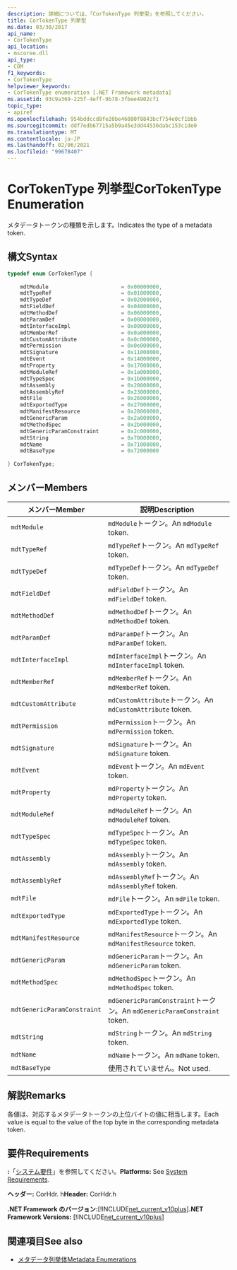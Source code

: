 ```yaml
---
description: 詳細については、「CorTokenType 列挙型」を参照してください。
title: CorTokenType 列挙型
ms.date: 03/30/2017
api_name:
- CorTokenType
api_location:
- mscoree.dll
api_type:
- COM
f1_keywords:
- CorTokenType
helpviewer_keywords:
- CorTokenType enumeration [.NET Framework metadata]
ms.assetid: 93c9a369-225f-4eff-9b78-3fbee4902cf1
topic_type:
- apiref
ms.openlocfilehash: 954bddccd8fe20be46080f8843bcf754e0cf1bbb
ms.sourcegitcommit: ddf7edb67715a5b9a45e3dd44536dabc153c1de0
ms.translationtype: MT
ms.contentlocale: ja-JP
ms.lasthandoff: 02/06/2021
ms.locfileid: "99678407"
---
```

# <a name="cortokentype-enumeration"></a><span data-ttu-id="e7a8e-103">CorTokenType 列挙型</span><span class="sxs-lookup"><span data-stu-id="e7a8e-103">CorTokenType Enumeration</span></span>

<span data-ttu-id="e7a8e-104">メタデータトークンの種類を示します。</span><span class="sxs-lookup"><span data-stu-id="e7a8e-104">Indicates the type of a metadata token.</span></span>  
  
## <a name="syntax"></a><span data-ttu-id="e7a8e-105">構文</span><span class="sxs-lookup"><span data-stu-id="e7a8e-105">Syntax</span></span>  
  
```cpp  
typedef enum CorTokenType {  
  
    mdtModule                       = 0x00000000,  
    mdtTypeRef                      = 0x01000000,  
    mdtTypeDef                      = 0x02000000,  
    mdtFieldDef                     = 0x04000000,  
    mdtMethodDef                    = 0x06000000,  
    mdtParamDef                     = 0x08000000,  
    mdtInterfaceImpl                = 0x09000000,  
    mdtMemberRef                    = 0x0a000000,  
    mdtCustomAttribute              = 0x0c000000,  
    mdtPermission                   = 0x0e000000,  
    mdtSignature                    = 0x11000000,  
    mdtEvent                        = 0x14000000,  
    mdtProperty                     = 0x17000000,  
    mdtModuleRef                    = 0x1a000000,  
    mdtTypeSpec                     = 0x1b000000,  
    mdtAssembly                     = 0x20000000,  
    mdtAssemblyRef                  = 0x23000000,  
    mdtFile                         = 0x26000000,  
    mdtExportedType                 = 0x27000000,  
    mdtManifestResource             = 0x28000000,  
    mdtGenericParam                 = 0x2a000000,  
    mdtMethodSpec                   = 0x2b000000,  
    mdtGenericParamConstraint       = 0x2c000000,  
    mdtString                       = 0x70000000,  
    mdtName                         = 0x71000000,  
    mdtBaseType                     = 0x72000000  
  
} CorTokenType;  
```  
  
## <a name="members"></a><span data-ttu-id="e7a8e-106">メンバー</span><span class="sxs-lookup"><span data-stu-id="e7a8e-106">Members</span></span>  
  
|<span data-ttu-id="e7a8e-107">メンバー</span><span class="sxs-lookup"><span data-stu-id="e7a8e-107">Member</span></span>|<span data-ttu-id="e7a8e-108">説明</span><span class="sxs-lookup"><span data-stu-id="e7a8e-108">Description</span></span>|  
|------------|-----------------|  
|`mdtModule`|<span data-ttu-id="e7a8e-109">`mdModule`トークン。</span><span class="sxs-lookup"><span data-stu-id="e7a8e-109">An `mdModule` token.</span></span>|  
|`mdtTypeRef`|<span data-ttu-id="e7a8e-110">`mdTypeRef`トークン。</span><span class="sxs-lookup"><span data-stu-id="e7a8e-110">An `mdTypeRef` token.</span></span>|  
|`mdtTypeDef`|<span data-ttu-id="e7a8e-111">`mdTypeDef`トークン。</span><span class="sxs-lookup"><span data-stu-id="e7a8e-111">An `mdTypeDef` token.</span></span>|  
|`mdtFieldDef`|<span data-ttu-id="e7a8e-112">`mdFieldDef`トークン。</span><span class="sxs-lookup"><span data-stu-id="e7a8e-112">An `mdFieldDef` token.</span></span>|  
|`mdtMethodDef`|<span data-ttu-id="e7a8e-113">`mdMethodDef`トークン。</span><span class="sxs-lookup"><span data-stu-id="e7a8e-113">An `mdMethodDef` token.</span></span>|  
|`mdtParamDef`|<span data-ttu-id="e7a8e-114">`mdParamDef`トークン。</span><span class="sxs-lookup"><span data-stu-id="e7a8e-114">An `mdParamDef` token.</span></span>|  
|`mdtInterfaceImpl`|<span data-ttu-id="e7a8e-115">`mdInterfaceImpl`トークン。</span><span class="sxs-lookup"><span data-stu-id="e7a8e-115">An `mdInterfaceImpl` token.</span></span>|  
|`mdtMemberRef`|<span data-ttu-id="e7a8e-116">`mdMemberRef`トークン。</span><span class="sxs-lookup"><span data-stu-id="e7a8e-116">An `mdMemberRef` token.</span></span>|  
|`mdtCustomAttribute`|<span data-ttu-id="e7a8e-117">`mdCustomAttribute`トークン。</span><span class="sxs-lookup"><span data-stu-id="e7a8e-117">An `mdCustomAttribute` token.</span></span>|  
|`mdtPermission`|<span data-ttu-id="e7a8e-118">`mdPermission`トークン。</span><span class="sxs-lookup"><span data-stu-id="e7a8e-118">An `mdPermission` token.</span></span>|  
|`mdtSignature`|<span data-ttu-id="e7a8e-119">`mdSignature`トークン。</span><span class="sxs-lookup"><span data-stu-id="e7a8e-119">An `mdSignature` token.</span></span>|  
|`mdtEvent`|<span data-ttu-id="e7a8e-120">`mdEvent`トークン。</span><span class="sxs-lookup"><span data-stu-id="e7a8e-120">An `mdEvent` token.</span></span>|  
|`mdtProperty`|<span data-ttu-id="e7a8e-121">`mdProperty`トークン。</span><span class="sxs-lookup"><span data-stu-id="e7a8e-121">An `mdProperty` token.</span></span>|  
|`mdtModuleRef`|<span data-ttu-id="e7a8e-122">`mdModuleRef`トークン。</span><span class="sxs-lookup"><span data-stu-id="e7a8e-122">An `mdModuleRef` token.</span></span>|  
|`mdtTypeSpec`|<span data-ttu-id="e7a8e-123">`mdTypeSpec`トークン。</span><span class="sxs-lookup"><span data-stu-id="e7a8e-123">An `mdTypeSpec` token.</span></span>|  
|`mdtAssembly`|<span data-ttu-id="e7a8e-124">`mdAssembly`トークン。</span><span class="sxs-lookup"><span data-stu-id="e7a8e-124">An `mdAssembly` token.</span></span>|  
|`mdtAssemblyRef`|<span data-ttu-id="e7a8e-125">`mdAssemblyRef`トークン。</span><span class="sxs-lookup"><span data-stu-id="e7a8e-125">An `mdAssemblyRef` token.</span></span>|  
|`mdtFile`|<span data-ttu-id="e7a8e-126">`mdFile`トークン。</span><span class="sxs-lookup"><span data-stu-id="e7a8e-126">An `mdFile` token.</span></span>|  
|`mdtExportedType`|<span data-ttu-id="e7a8e-127">`mdExportedType`トークン。</span><span class="sxs-lookup"><span data-stu-id="e7a8e-127">An `mdExportedType` token.</span></span>|  
|`mdtManifestResource`|<span data-ttu-id="e7a8e-128">`mdManifestResource`トークン。</span><span class="sxs-lookup"><span data-stu-id="e7a8e-128">An `mdManifestResource` token.</span></span>|  
|`mdtGenericParam`|<span data-ttu-id="e7a8e-129">`mdGenericParam`トークン。</span><span class="sxs-lookup"><span data-stu-id="e7a8e-129">An `mdGenericParam` token.</span></span>|  
|`mdtMethodSpec`|<span data-ttu-id="e7a8e-130">`mdMethodSpec`トークン。</span><span class="sxs-lookup"><span data-stu-id="e7a8e-130">An `mdMethodSpec` token.</span></span>|  
|`mdtGenericParamConstraint`|<span data-ttu-id="e7a8e-131">`mdGenericParamConstraint`トークン。</span><span class="sxs-lookup"><span data-stu-id="e7a8e-131">An `mdGenericParamConstraint` token.</span></span>|  
|`mdtString`|<span data-ttu-id="e7a8e-132">`mdString`トークン。</span><span class="sxs-lookup"><span data-stu-id="e7a8e-132">An `mdString` token.</span></span>|  
|`mdtName`|<span data-ttu-id="e7a8e-133">`mdName`トークン。</span><span class="sxs-lookup"><span data-stu-id="e7a8e-133">An `mdName` token.</span></span>|  
|`mdtBaseType`|<span data-ttu-id="e7a8e-134">使用されていません。</span><span class="sxs-lookup"><span data-stu-id="e7a8e-134">Not used.</span></span>|  
  
## <a name="remarks"></a><span data-ttu-id="e7a8e-135">解説</span><span class="sxs-lookup"><span data-stu-id="e7a8e-135">Remarks</span></span>  

 <span data-ttu-id="e7a8e-136">各値は、対応するメタデータトークンの上位バイトの値に相当します。</span><span class="sxs-lookup"><span data-stu-id="e7a8e-136">Each value is equal to the value of the top byte in the corresponding metadata token.</span></span>  
  
## <a name="requirements"></a><span data-ttu-id="e7a8e-137">要件</span><span class="sxs-lookup"><span data-stu-id="e7a8e-137">Requirements</span></span>  

 <span data-ttu-id="e7a8e-138">**:**「[システム要件](../../get-started/system-requirements.md)」を参照してください。</span><span class="sxs-lookup"><span data-stu-id="e7a8e-138">**Platforms:** See [System Requirements](../../get-started/system-requirements.md).</span></span>  
  
 <span data-ttu-id="e7a8e-139">**ヘッダー:** CorHdr. h</span><span class="sxs-lookup"><span data-stu-id="e7a8e-139">**Header:** CorHdr.h</span></span>  
  
 <span data-ttu-id="e7a8e-140">**.NET Framework のバージョン:**[!INCLUDE[net_current_v10plus](../../../../includes/net-current-v10plus-md.md)]</span><span class="sxs-lookup"><span data-stu-id="e7a8e-140">**.NET Framework Versions:** [!INCLUDE[net_current_v10plus](../../../../includes/net-current-v10plus-md.md)]</span></span>  
  
## <a name="see-also"></a><span data-ttu-id="e7a8e-141">関連項目</span><span class="sxs-lookup"><span data-stu-id="e7a8e-141">See also</span></span>

- [<span data-ttu-id="e7a8e-142">メタデータ列挙体</span><span class="sxs-lookup"><span data-stu-id="e7a8e-142">Metadata Enumerations</span></span>](metadata-enumerations.md)
